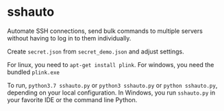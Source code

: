 # sshauto
Automate SSH connections, send bulk commands to multiple servers without having to log in to them individually.

Create `secret.json` from `secret_demo.json` and adjust settings.

For linux, you need to `apt-get install plink`. For windows, you need the bundled `plink.exe`

To run, `python3.7 sshauto.py` or `python3 sshauto.py` or `python sshauto.py`, depending on your local configuration. In Windows, you run `sshauto.py` in your favorite IDE or the command line Python.
